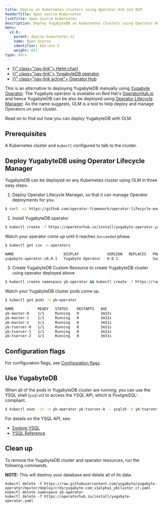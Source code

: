 ```yaml
---
title: Deploy on Kubernetes clusters using Operator Hub and OLM
headerTitle: Open source Kubernetes
linkTitle: Open source Kubernetes
description: Deploy YugabyteDB on Kubernetes clusters using Operator Hub and Operator Lifecycle Manager (OLM).
menu:
  v2.6:
    parent: deploy-kubernetes-sz
    name: Open Source
    identifier: k8s-oss-3
    weight: 621
type: docs
---
```



<ul class="nav nav-tabs-alt nav-tabs-yb">
  <li >
    <a href="{{< relref "./helm-chart.md" >}}" class="nav-link">
      <i class="fa-solid fa-cubes" aria-hidden="true"></i>
      Helm chart
    </a>
  </li>
  <li >
    <a href="{{< relref "./yugabyte-operator.md" >}}" class="nav-link">
      <i class="fa-solid fa-cubes" aria-hidden="true"></i>
      YugabyteDB operator
    </a>
  </li>
  <li >
    <a href="{{< relref "./operator-hub.md" >}}" class="nav-link active">
      <i class="fa-solid fa-cubes" aria-hidden="true"></i>
      Operator Hub
    </a>
  </li>
</ul>

This is an alternative to deploying YugabyteDB manually using [Yugabyte Operator](../yugabyte-operator). The Yugabyte operator is available on Red Hat's [OperatorHub.io](https://operatorhub.io/operator/yugabyte-operator) and hence YugabyteDB can be also be deployed using [Operator Lifecycle Manager](https://github.com/operator-framework/operator-lifecycle-manager). As the name suggests, OLM is a tool to help deploy and manage Operators on your cluster.

Read on to find out how you can deploy YugabyteDB with OLM.

## Prerequisites

A Kubernetes cluster and `kubectl` configured to talk to the cluster.

## Deploy YugabyteDB using Operator Lifecycle Manager

YugabyteDB can be deployed on any Kubernetes cluster using OLM in three easy steps.

1. Deploy Operator Lifecycle Manager, so that it can manage Operator deployments for you.

```sh
$ curl -sL https://github.com/operator-framework/operator-lifecycle-manager/releases/download/0.13.0/install.sh | bash -s 0.13.0
```

2. Install YugabyteDB operator

```sh
$ kubectl create -f https://operatorhub.io/install/yugabyte-operator.yaml
```

Watch your operator come up until it reaches `Succeeded` phase.

```sh
$ kubectl get csv -n operators

NAME                       DISPLAY             VERSION   REPLACES   PHASE
yugabyte-operator.v0.0.1   Yugabyte Operator   0.0.1                Succeeded
```

3. Create YugabyteDB Custom Resource to create YugabyteDB cluster using operator deployed above

```sh
$ kubectl create namespace yb-operator && kubectl create -f https://raw.githubusercontent.com/yugabyte/yugabyte-operator/master/deploy/crds/yugabyte.com_v1alpha1_ybcluster_cr.yaml
```

Watch your YugabyteDB cluster pods come up.

```sh
$ kubectl get pods -n yb-operator

NAME           READY   STATUS    RESTARTS   AGE
yb-master-0    1/1     Running   0          3m32s
yb-master-1    1/1     Running   0          3m32s
yb-master-2    1/1     Running   0          3m31s
yb-tserver-0   1/1     Running   0          3m31s
yb-tserver-1   1/1     Running   0          3m31s
yb-tserver-2   1/1     Running   0          3m31s
```

## Configuration flags

For configuration flags, see [Configuration flags](../yugabyte-operator/#configuration-flags).

## Use YugabyteDB

When all of the pods in YugabyteDB cluster are running, you can use the YSQL shell (`ysqlsh`) to access the YSQL API, which is PostgreSQL-compliant.

```sh
$ kubectl exec -it -n yb-operator yb-tserver-0 -- ysqlsh -h yb-tserver-0  --echo-queries
```

For details on the YSQL API, see:

- [Explore YSQL](../../../../../quick-start/explore/ysql/)
- [YSQL Reference](../../../../../api/ysql/)

## Clean up

To remove the YugabyteDB cluster and operator resources, run the following commands.

**NOTE:** This will destroy your database and delete all of its data.

```console
kubectl delete -f https://raw.githubusercontent.com/yugabyte/yugabyte-operator/master/deploy/crds/yugabyte.com_v1alpha1_ybcluster_cr.yaml
kubectl delete namespace yb-operator
kubectl delete -f https://operatorhub.io/install/yugabyte-operator.yaml
```
